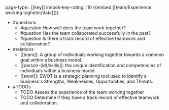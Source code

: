 page-type:: [[key]]
innbok-key-rating:: 10
{{embed [[team/Experience working togheter/data]]}}
- #questions
  - #question How well does the team work together?
  - #question Has the team collaborated successfully in the past?
  - #question Is there a track record of effective teamwork and collaboration?
- #relations
  - [[team]]: A group of individuals working together towards a common goal within a business model.
  - [[person-(id)/skills]]: the unique identification and competencies of individuals within a business model.
  - [[swot]]: SWOT is a strategic planning tool used to identify a business's Strengths, Weaknesses, Opportunities, and Threats.
- #TODOs
  - TODO Assess the experience of the team working together
  - TODO  Determine if they have a track record of effective teamwork and collaboration.



